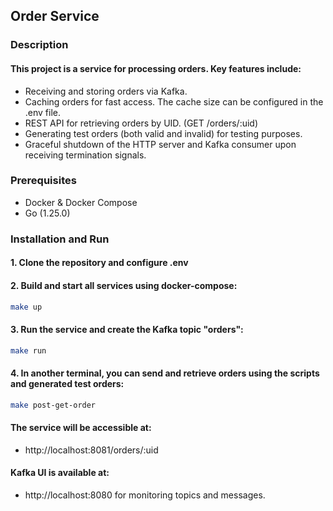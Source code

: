 ## Order Service

### Description
#### This project is a service for processing orders. Key features include:
- Receiving and storing orders via Kafka.
- Caching orders for fast access. The cache size can be configured in the .env file.
- REST API for retrieving orders by UID. (GET /orders/:uid)
- Generating test orders (both valid and invalid) for testing purposes.
- Graceful shutdown of the HTTP server and Kafka consumer upon receiving termination signals.

### Prerequisites
- Docker & Docker Compose
- Go (1.25.0)

### Installation and Run
#### 1. Clone the repository and configure .env
#### 2. Build and start all services using docker-compose:
```bash
make up
```
#### 3. Run the service and create the Kafka topic "orders":
```bash
make run
```
#### 4. In another terminal, you can send and retrieve orders using the scripts and generated test orders:
```bash
make post-get-order
```

#### The service will be accessible at: 
- http://localhost:8081/orders/:uid

#### Kafka UI is available at:
- http://localhost:8080 for monitoring topics and messages.


